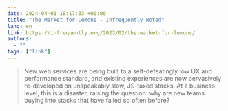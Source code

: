 ```yaml
---
date: 2024-04-01 18:17:33 +00:00
title: "The Market for Lemons - Infrequently Noted"
lang: en
link: https://infrequently.org/2023/02/the-market-for-lemons/
authors:
  - ""
tags: ["link"]
---
```



> New web services are being built to a self-defeatingly low UX and performance standard, and existing experiences are now pervasively re-developed on unspeakably slow, JS-taxed stacks. At a business level, this is a disaster, raising the question: why are new teams buying into stacks that have failed so often before?

